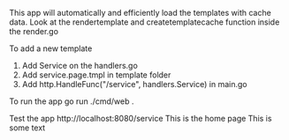 This app will automatically and efficiently load the templates with cache data. Look at the rendertemplate and createtemplatecache function inside the render.go

To add a new template
1) Add Service on the handlers.go
2) Add service.page.tmpl in template folder
3) Add http.HandleFunc("/service", handlers.Service) in main.go

To run the app
go run ./cmd/web .

Test the app
http://localhost:8080/service
This is the home page
This is some text